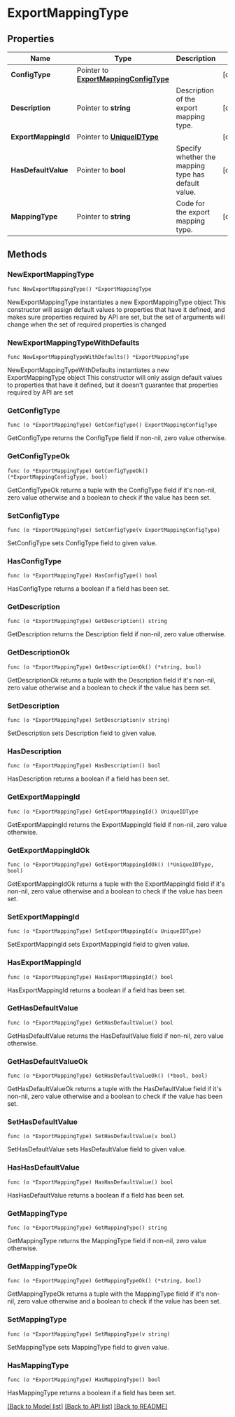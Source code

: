 # ExportMappingType

## Properties

Name | Type | Description | Notes
------------ | ------------- | ------------- | -------------
**ConfigType** | Pointer to [**ExportMappingConfigType**](ExportMappingConfigType.md) |  | [optional] 
**Description** | Pointer to **string** | Description of the export mapping type. | [optional] 
**ExportMappingId** | Pointer to [**UniqueIDType**](UniqueIDType.md) |  | [optional] 
**HasDefaultValue** | Pointer to **bool** | Specify whether the mapping type has default value. | [optional] 
**MappingType** | Pointer to **string** | Code for the export mapping type. | [optional] 

## Methods

### NewExportMappingType

`func NewExportMappingType() *ExportMappingType`

NewExportMappingType instantiates a new ExportMappingType object
This constructor will assign default values to properties that have it defined,
and makes sure properties required by API are set, but the set of arguments
will change when the set of required properties is changed

### NewExportMappingTypeWithDefaults

`func NewExportMappingTypeWithDefaults() *ExportMappingType`

NewExportMappingTypeWithDefaults instantiates a new ExportMappingType object
This constructor will only assign default values to properties that have it defined,
but it doesn't guarantee that properties required by API are set

### GetConfigType

`func (o *ExportMappingType) GetConfigType() ExportMappingConfigType`

GetConfigType returns the ConfigType field if non-nil, zero value otherwise.

### GetConfigTypeOk

`func (o *ExportMappingType) GetConfigTypeOk() (*ExportMappingConfigType, bool)`

GetConfigTypeOk returns a tuple with the ConfigType field if it's non-nil, zero value otherwise
and a boolean to check if the value has been set.

### SetConfigType

`func (o *ExportMappingType) SetConfigType(v ExportMappingConfigType)`

SetConfigType sets ConfigType field to given value.

### HasConfigType

`func (o *ExportMappingType) HasConfigType() bool`

HasConfigType returns a boolean if a field has been set.

### GetDescription

`func (o *ExportMappingType) GetDescription() string`

GetDescription returns the Description field if non-nil, zero value otherwise.

### GetDescriptionOk

`func (o *ExportMappingType) GetDescriptionOk() (*string, bool)`

GetDescriptionOk returns a tuple with the Description field if it's non-nil, zero value otherwise
and a boolean to check if the value has been set.

### SetDescription

`func (o *ExportMappingType) SetDescription(v string)`

SetDescription sets Description field to given value.

### HasDescription

`func (o *ExportMappingType) HasDescription() bool`

HasDescription returns a boolean if a field has been set.

### GetExportMappingId

`func (o *ExportMappingType) GetExportMappingId() UniqueIDType`

GetExportMappingId returns the ExportMappingId field if non-nil, zero value otherwise.

### GetExportMappingIdOk

`func (o *ExportMappingType) GetExportMappingIdOk() (*UniqueIDType, bool)`

GetExportMappingIdOk returns a tuple with the ExportMappingId field if it's non-nil, zero value otherwise
and a boolean to check if the value has been set.

### SetExportMappingId

`func (o *ExportMappingType) SetExportMappingId(v UniqueIDType)`

SetExportMappingId sets ExportMappingId field to given value.

### HasExportMappingId

`func (o *ExportMappingType) HasExportMappingId() bool`

HasExportMappingId returns a boolean if a field has been set.

### GetHasDefaultValue

`func (o *ExportMappingType) GetHasDefaultValue() bool`

GetHasDefaultValue returns the HasDefaultValue field if non-nil, zero value otherwise.

### GetHasDefaultValueOk

`func (o *ExportMappingType) GetHasDefaultValueOk() (*bool, bool)`

GetHasDefaultValueOk returns a tuple with the HasDefaultValue field if it's non-nil, zero value otherwise
and a boolean to check if the value has been set.

### SetHasDefaultValue

`func (o *ExportMappingType) SetHasDefaultValue(v bool)`

SetHasDefaultValue sets HasDefaultValue field to given value.

### HasHasDefaultValue

`func (o *ExportMappingType) HasHasDefaultValue() bool`

HasHasDefaultValue returns a boolean if a field has been set.

### GetMappingType

`func (o *ExportMappingType) GetMappingType() string`

GetMappingType returns the MappingType field if non-nil, zero value otherwise.

### GetMappingTypeOk

`func (o *ExportMappingType) GetMappingTypeOk() (*string, bool)`

GetMappingTypeOk returns a tuple with the MappingType field if it's non-nil, zero value otherwise
and a boolean to check if the value has been set.

### SetMappingType

`func (o *ExportMappingType) SetMappingType(v string)`

SetMappingType sets MappingType field to given value.

### HasMappingType

`func (o *ExportMappingType) HasMappingType() bool`

HasMappingType returns a boolean if a field has been set.


[[Back to Model list]](../README.md#documentation-for-models) [[Back to API list]](../README.md#documentation-for-api-endpoints) [[Back to README]](../README.md)


